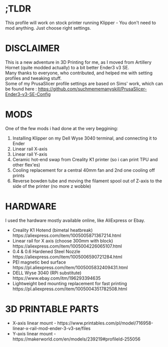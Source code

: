 # ;TLDR
This profile will work on stock printer running Klipper - You don't need to mod anything. Just choose right settings. 

# DISCLAIMER
This is a new adventure in 3D Printing for me, as I moved from Artillery Hornet (quite modded actually) to a bit better Ender3 v3 SE.<br>
Many thanks to everyone, who contributed, and helped me with setting profiles and tweaking stuff.<br>
Some of my PrusaSlicer profile settings are based on Sims' work, which can be found here : https://github.com/suchmememanyskill/PrusaSlicer-Ender3-v3-SE-Config

# MODS  
One of the few mods i had done at the very beggining:  
<ol>
  <li>Installing Klipper on my Dell Wyse 3040 terminal, and connecting it to Ender</li>
  <li>Linear rail X-axis</li>
  <li>Linear rail Y-axis</li>
  <li>Ceramic hot-end swap from Creality K1 printer (so i can print TPU and other flex'es)</li>
  <li>Cooling replacement for a central 40mm fan and 2nd one cooling off prints</li>
  <li>Reverse bowden tube and moving the filament spool out of Z-axis to the side of the printer (no more z wobble) </li>
</ol>  

# HARDWARE
I used the hardware mostly available online, like AliExpress or Ebay.
<ul>
  <li>Creality K1 Hotend (bimetal heatbreak) https://aliexpress.com/item/1005005871367214.html</li>
  <li>Linear rail for X axis (choose 300mm with block) https://aliexpress.com/item/1005004226065107.html</li>
  <li>0.4 & 0.6 Hardened Steel Nozzle https://aliexpress.com/item/1005006590721284.html</li>
  <li>PEI magnetic bed surface https://pl.aliexpress.com/item/1005005832409431.html</li>
  <li>DELL Wyse 3040 (RPi substitute) https://www.ebay.com/itm/196293394635</li>
  <li>Lightweight bed mounting replacement for fast printing https://pl.aliexpress.com/item/1005004351782508.html</li>
</ul>

# 3D PRINTABLE PARTS
<ul>
<li>X-axis linear mount - https://www.printables.com/pl/model/716958-linear-x-rail-mod-ender-3-v3-se/files</li>
<li>Y-axis linear mount - https://makerworld.com/en/models/239219#profileId-255056</li>
</ul>